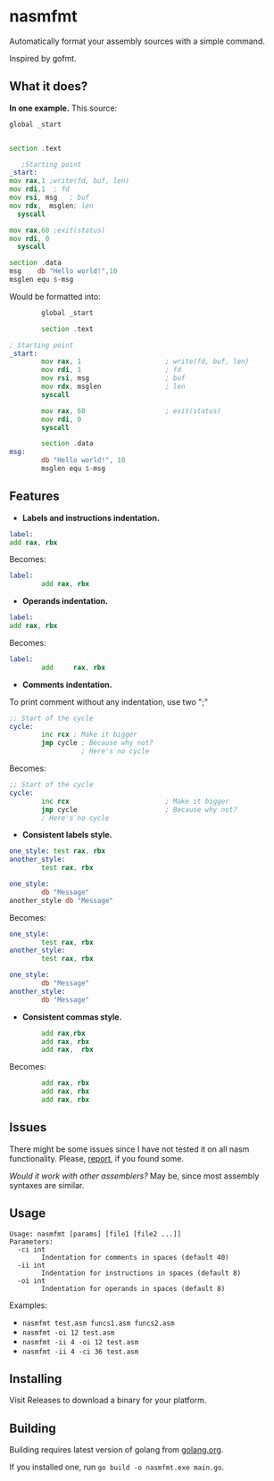 # nasmfmt

Automatically format your assembly sources with a simple command.

Inspired by gofmt.

## What it does?

__In one example.__ This source:

```asm
global _start


section .text

   ;Starting point
_start:
mov rax,1 ;write(fd, buf, len)
mov rdi,1  ; fd
mov rsi, msg   ; buf
mov rdx,  msglen; len
  syscall

mov rax,60 ;exit(status)
mov rdi, 0
  syscall

section .data
msg    db "Hello world!",10
msglen equ $-msg
```

Would be formatted into:

```asm
        global _start

        section .text

; Starting point
_start:
        mov rax, 1                     ; write(fd, buf, len)
        mov rdi, 1                     ; fd
        mov rsi, msg                   ; buf
        mov rdx, msglen                ; len
        syscall

        mov rax, 60                    ; exit(status)
        mov rdi, 0
        syscall

        section .data
msg:
        db "Hello world!", 10
        msglen equ $-msg

```

## Features

* __Labels and instructions indentation.__
```asm
label:
add rax, rbx
```
Becomes:
```asm
label:
        add rax, rbx
```

* __Operands indentation.__
```asm
label:
add rax, rbx
```
Becomes:
```asm
label:
        add     rax, rbx
```

* __Comments indentation.__

To print comment without any indentation, use two ";"
```asm
;; Start of the cycle
cycle:
        inc rcx ; Make it bigger
        jmp cycle ; Because why not?
                  ; Here's no cycle
```
Becomes:
```asm
;; Start of the cycle
cycle:
        inc rcx                        ; Make it bigger
        jmp cycle                      ; Because why not?
        ; Here's no cycle
```


* __Consistent labels style.__
```asm
one_style: test rax, rbx
another_style:
        test rax, rbx

one_style:
        db "Message"
another_style db "Message"
```
Becomes:
```asm
one_style:
        test rax, rbx
another_style:
        test rax, rbx

one_style:
        db "Message"
another_style:
        db "Message"

```

* __Consistent commas style.__
```asm
        add rax,rbx
        add rax, rbx
        add rax,  rbx

```
Becomes:
```asm
        add rax, rbx
        add rax, rbx
        add rax, rbx
```

## Issues

There might be some issues since I have not tested it on all nasm functionality. 
Please, [report](https://github.com/yamnikov-oleg/nasmfmt/issues/new), if you found some.

_Would it work with other assemblers?_ May be, since most assembly syntaxes are similar.

## Usage

```
Usage: nasmfmt [params] [file1 [file2 ...]]
Parameters:
  -ci int
        Indentation for comments in spaces (default 40)
  -ii int
        Indentation for instructions in spaces (default 8)
  -oi int
        Indentation for operands in spaces (default 8)
```

Examples:
* `nasmfmt test.asm funcs1.asm funcs2.asm`
* `nasmfmt -oi 12 test.asm`
* `nasmfmt -ii 4 -oi 12 test.asm`
* `nasmfmt -ii 4 -ci 36 test.asm`

## Installing

Visit Releases to download a binary for your platform.

## Building

Building requires latest version of golang from [golang.org](https://golang.org/).

If you installed one, run `go build -o nasmfmt.exe main.go`.
